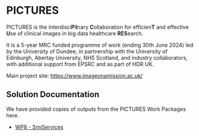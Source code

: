 # PICTURES

PICTURES is the interdisci<b>P</b>l<b>I</b>nary <b>C</b>ollaboration for efficien<b>T</b> and effective <b>U</b>se of clinical images in big data healthcare <b>RES</b>earch.

It is a 5-year MRC funded programme of work (ending 30th June 2024) led by the University of Dundee, in partnership with the University of Edinburgh, Abertay University, NHS Scotland, and industry collaborators, with additional support from EPSRC and as part of HDR UK.

Main project site: https://www.imageonamission.ac.uk/

## Solution Documentation

We have provided copies of outputs from the PICTURES Work Packages here.

-   [WP8 - SmiServices](solution-docs/smi-services)
